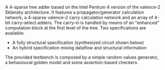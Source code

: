 A 4-sparse tree adder based on the Intel Pentium 4 version of the valence-2 Sklansky architecture. It features a propagator/generator calculation network, a 4-sparse valence-2 carry calculation network and an array of 4-bit carry-select adders. The carry-in is handled by means of an "enhanced" computation block at the first level of the tree. Two specifications are available: 

* A fully structural specification (synthesized circuit shown below)
* An hybrid specification mixing dataflow and structural information

The provided testbench is composed by a simple random values generator, a behavioural golden model and some assertion-based checkers.
